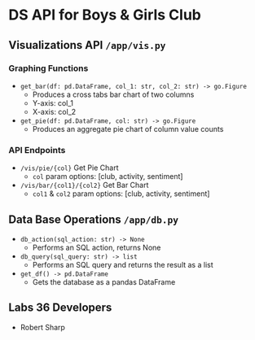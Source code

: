 # DS API for Boys & Girls Club

## Visualizations API `/app/vis.py`
### Graphing Functions
- `get_bar(df: pd.DataFrame, col_1: str, col_2: str) -> go.Figure`
    - Produces a cross tabs bar chart of two columns
    - Y-axis: col_1
    - X-axis: col_2
- `get_pie(df: pd.DataFrame, col: str) -> go.Figure`
    - Produces an aggregate pie chart of column value counts 

### API Endpoints
- `/vis/pie/{col}` Get Pie Chart
    - `col` param options: [club, activity, sentiment]
- `/vis/bar/{col1}/{col2}` Get Bar Chart
    - `col1` & `col2` param options: [club, activity, sentiment]

## Data Base Operations `/app/db.py`
- `db_action(sql_action: str) -> None`
    - Performs an SQL action, returns None
- `db_query(sql_query: str) -> list`
    - Performs an SQL query and returns the result as a list
- `get_df() -> pd.DataFrame`
    - Gets the database as a pandas DataFrame

## Labs 36 Developers
- Robert Sharp
